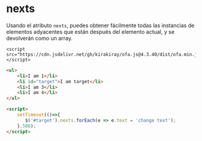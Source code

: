 # nexts

Usando el atributo `nexts`, puedes obtener fácilmente todas las instancias de elementos adyacentes que están después del elemento actual, y se devolverán como un array.

<html-viewer>

```
<script src="https://cdn.jsdelivr.net/gh/kirakiray/ofa.js@4.3.40/dist/ofa.min.js"></script>
```

```html
<ul>
    <li>I am 1</li>
    <li id="target">I am target</li>
    <li>I am 3</li>
    <li>I am 4</li>
</ul>

<script>
    setTimeout(()=>{
       $('#target').nexts.forEach(e => e.text = 'change text');
    },500);
</script>
```

</html-viewer>